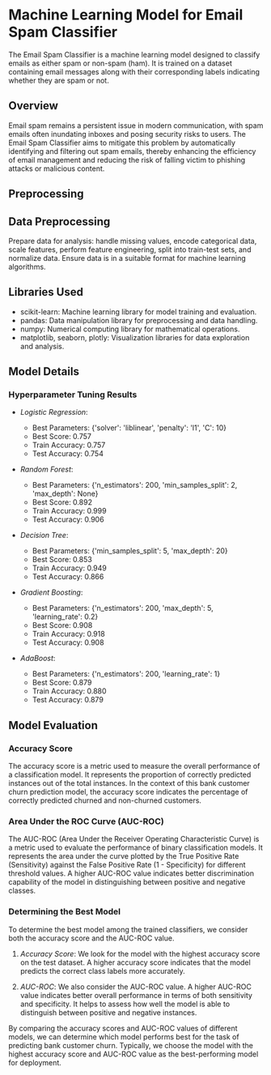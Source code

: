 # Machine Learning Model for Email Spam Classifier 
The Email Spam Classifier is a machine learning model designed to classify emails as either spam or non-spam (ham). It is trained on a dataset containing email messages along with their corresponding labels indicating whether they are spam or not. 



## Overview

Email spam remains a persistent issue in modern communication, with spam emails often inundating inboxes and posing security risks to users. The Email Spam Classifier aims to mitigate this problem by automatically identifying and filtering out spam emails, thereby enhancing the efficiency of email management and reducing the risk of falling victim to phishing attacks or malicious content.
## Preprocessing

## Data Preprocessing

Prepare data for analysis: handle missing values, encode categorical data, scale features, perform feature engineering, split into train-test sets, and normalize data. Ensure data is in a suitable format for machine learning algorithms.

## Libraries Used

- scikit-learn: Machine learning library for model training and evaluation.
- pandas: Data manipulation library for preprocessing and data handling.
- numpy: Numerical computing library for mathematical operations.
- matplotlib, seaborn, plotly: Visualization libraries for data exploration and analysis.


## Model Details
### Hyperparameter Tuning Results

- *Logistic Regression*:
  - Best Parameters: {'solver': 'liblinear', 'penalty': 'l1', 'C': 10}
  - Best Score: 0.757
  - Train Accuracy: 0.757
  - Test Accuracy: 0.754

- *Random Forest*:
  - Best Parameters: {'n_estimators': 200, 'min_samples_split': 2, 'max_depth': None}
  - Best Score: 0.892
  - Train Accuracy: 0.999
  - Test Accuracy: 0.906

- *Decision Tree*:
  - Best Parameters: {'min_samples_split': 5, 'max_depth': 20}
  - Best Score: 0.853
  - Train Accuracy: 0.949
  - Test Accuracy: 0.866

- *Gradient Boosting*:
  - Best Parameters: {'n_estimators': 200, 'max_depth': 5, 'learning_rate': 0.2}
  - Best Score: 0.908
  - Train Accuracy: 0.918
  - Test Accuracy: 0.908

- *AdaBoost*:
  - Best Parameters: {'n_estimators': 200, 'learning_rate': 1}
  - Best Score: 0.879
  - Train Accuracy: 0.880
  - Test Accuracy: 0.879
## Model Evaluation

### Accuracy Score

The accuracy score is a metric used to measure the overall performance of a classification model. It represents the proportion of correctly predicted instances out of the total instances. In the context of this bank customer churn prediction model, the accuracy score indicates the percentage of correctly predicted churned and non-churned customers.

### Area Under the ROC Curve (AUC-ROC)

The AUC-ROC (Area Under the Receiver Operating Characteristic Curve) is a metric used to evaluate the performance of binary classification models. It represents the area under the curve plotted by the True Positive Rate (Sensitivity) against the False Positive Rate (1 - Specificity) for different threshold values. A higher AUC-ROC value indicates better discrimination capability of the model in distinguishing between positive and negative classes.

### Determining the Best Model

To determine the best model among the trained classifiers, we consider both the accuracy score and the AUC-ROC value. 

1. *Accuracy Score*: We look for the model with the highest accuracy score on the test dataset. A higher accuracy score indicates that the model predicts the correct class labels more accurately.

2. *AUC-ROC*: We also consider the AUC-ROC value. A higher AUC-ROC value indicates better overall performance in terms of both sensitivity and specificity. It helps to assess how well the model is able to distinguish between positive and negative instances.

By comparing the accuracy scores and AUC-ROC values of different models, we can determine which model performs best for the task of predicting bank customer churn. Typically, we choose the model with the highest accuracy score and AUC-ROC value as the best-performing model for deployment.
